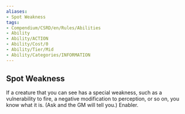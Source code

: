 ```yaml
---
aliases:
- Spot Weakness
tags:
- Compendium/CSRD/en/Rules/Abilities
- Ability
- Ability/ACTION
- Ability/Cost/0
- Ability/Tier/Mid
- Ability/Categories/INFORMATION
---
```


  
## Spot Weakness  
If a creature that you can see has a special weakness, such as a vulnerability to fire, a negative modification to perception, or so on, you know what it is. (Ask and the GM will tell you.) Enabler. 